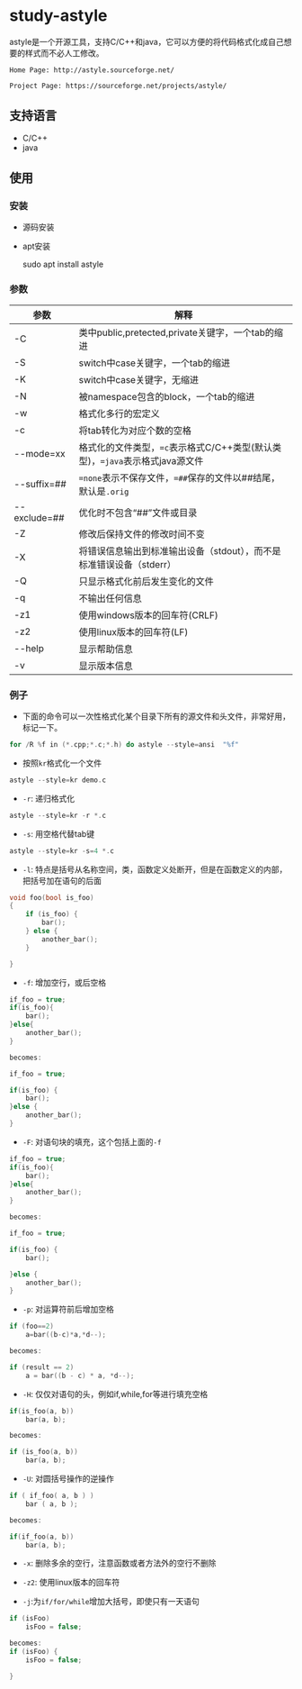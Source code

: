 study-astyle
============

astyle是一个开源工具，支持C/C++和java，它可以方便的将代码格式化成自己想要的样式而不必人工修改。

`Home Page: http://astyle.sourceforge.net/`

`Project Page: https://sourceforge.net/projects/astyle/`

## 支持语言

- C/C++
- java


## 使用

### 安装

- 源码安装


- apt安装

    sudo apt install astyle

### 参数

参数            | 解释
----------------|-------------
-C              | 类中public,pretected,private关键字，一个tab的缩进
-S              | switch中case关键字，一个tab的缩进
-K              | switch中case关键字，无缩进
-N              | 被namespace包含的block，一个tab的缩进
-w              | 格式化多行的宏定义
-c              | 将tab转化为对应个数的空格
--mode=xx       | 格式化的文件类型，`=c`表示格式C/C++类型(默认类型)，`=java`表示格式java源文件
--suffix=##     | `=none`表示不保存文件，`=##`保存的文件以##结尾，默认是`.orig`
--exclude=##    | 优化时不包含“##”文件或目录
-Z              | 修改后保持文件的修改时间不变
-X              | 将错误信息输出到标准输出设备（stdout），而不是标准错误设备（stderr）
-Q              | 只显示格式化前后发生变化的文件
-q              | 不输出任何信息
-z1             | 使用windows版本的回车符(CRLF)
-z2             | 使用linux版本的回车符(LF)
--help          | 显示帮助信息
-v              | 显示版本信息

### 例子

- 下面的命令可以一次性格式化某个目录下所有的源文件和头文件，非常好用，标记一下。
```c
for /R %f in (*.cpp;*.c;*.h) do astyle --style=ansi  "%f"
```

* 按照`kr`格式化一个文件

```c
astyle --style=kr demo.c
```

* `-r`: 递归格式化

```c
astyle --style=kr -r *.c
```

* `-s`: 用空格代替tab键

```c
astyle --style=kr -s=4 *.c
```

* `-l`: 特点是括号从名称空间，类，函数定义处断开，但是在函数定义的内部，把括号加在语句的后面

```c
void foo(bool is_foo)
{
    if (is_foo) {
        bar();
    } else {
        another_bar();
    }

}
```

* `-f`: 增加空行，或后空格

```c
if_foo = true;
if(is_foo){
    bar();
}else{
    another_bar();
}

becomes:

if_foo = true;

if(is_foo) {
    bar();
}else {
    another_bar();
}
```

* `-F`: 对语句块的填充，这个包括上面的`-f`

```c
if_foo = true;
if(is_foo){
    bar();
}else{
    another_bar();
}

becomes:

if_foo = true;

if(is_foo) {
    bar();

}else {
    another_bar();
}
```

* `-p`: 对运算符前后增加空格

```c
if (foo==2)
    a=bar((b-c)*a,*d--);

becomes:

if (result == 2)
    a = bar((b - c) * a, *d--);
```

* `-H`: 仅仅对语句的头，例如if,while,for等进行填充空格

```c
if(is_foo(a, b))
    bar(a, b);

becomes:

if (is_foo(a, b))
    bar(a, b);
```

* `-U`: 对圆括号操作的逆操作

```c
if ( if_foo( a, b ) )
    bar ( a, b );

becomes:

if(if_foo(a, b))
    bar(a, b);
```

* `-x`: 删除多余的空行，注意函数或者方法外的空行不删除

* `-z2`: 使用linux版本的回车符

* `-j`:为`if/for/while`增加大括号，即使只有一天语句

```c
if (isFoo)
    isFoo = false;

becomes:
if (isFoo) {
    isFoo = false;

}
```

